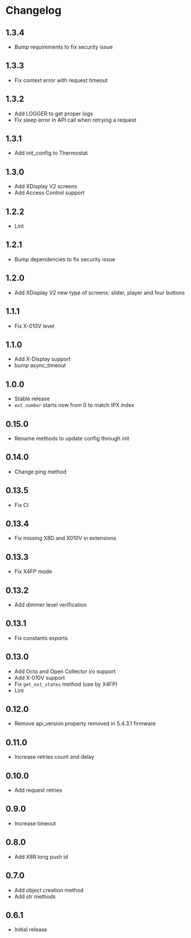# Changelog

## 1.3.4

- Bump requirements to fix security issue

## 1.3.3

- Fix context error with request timeout

## 1.3.2

- Add LOGGER to get proper logs
- Fix sleep error in API call when retrying a request

## 1.3.1

- Add init_config to Thermostat

## 1.3.0

- Add XDisplay V2 screens
- Add Access Control support

## 1.2.2

- Lint

## 1.2.1

- Bump dependencies to fix security issue

## 1.2.0

- Add XDisplay V2 new type of screens: slider, player and four buttons

## 1.1.1

- Fix X-010V level

## 1.1.0

- Add X-Display support
- bump async_timeout

## 1.0.0

- Stable release
- `ext_number` starts now from 0 to match IPX index

## 0.15.0

- Rename methods to update config through init

## 0.14.0

- Change ping method

## 0.13.5

- Fix CI

## 0.13.4

- Fix missing X8D and X010V in extensions

## 0.13.3

- Fix X4FP mode

## 0.13.2

- Add dimmer level verification

## 0.13.1

- Fix constants exports

## 0.13.0

- Add Octo and Open Collector i/o support
- Add X-010V support
- Fix `get_ext_states` method (use by X4FP)
- Lint

## 0.12.0

- Remove api_version property removed in 5.4.3.1 firmware

## 0.11.0

- Increase retries count and delay

## 0.10.0

- Add request retries

## 0.9.0

- Increase timeout

## 0.8.0

- Add X8R long push id

## 0.7.0

- Add object creation method
- Add str methods

## 0.6.1

- Initial release
